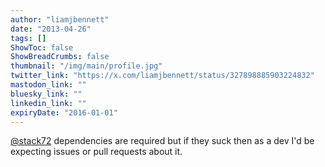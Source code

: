```yaml
---
author: "liamjbennett"
date: "2013-04-26"
tags: []
ShowToc: false
ShowBreadCrumbs: false
thumbnail: "/img/main/profile.jpg"
twitter_link: "https://x.com/liamjbennett/status/327898885903224832"
mastodon_link: ""
bluesky_link: ""
linkedin_link: ""
expiryDate: "2016-01-01"
---
```


[@stack72](https://x.com/stack72) dependencies are required but if they suck then as a dev I'd be expecting issues or pull requests about it.

